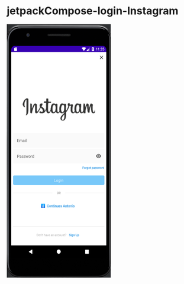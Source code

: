 # jetpackCompose-login-Instagram
![This is an image](https://github.com/aplprogramacion/jetpackCompose-login-Instagram/blob/master/Captura%20de%20pantalla%20(35).png)
